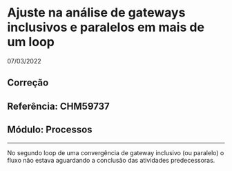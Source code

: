 # Ajuste na análise de gateways inclusivos e paralelos em mais de um loop
07/03/2022
## Correção
## Referência: CHM59737
## Módulo: Processos
***

No segundo loop de uma convergência de gateway inclusivo (ou paralelo) o fluxo não estava aguardando a conclusão das atividades predecessoras.